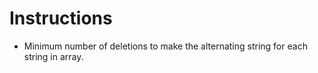 # Instructions

- Minimum number of deletions to make the alternating string for each string in array.